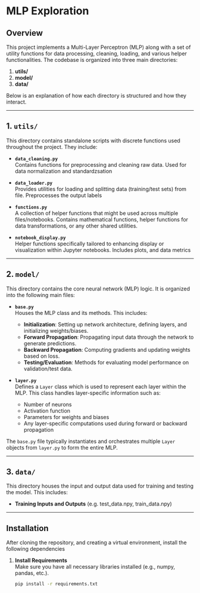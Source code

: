 # MLP Exploration

## Overview
This project implements a Multi-Layer Perceptron (MLP) along with a set of utility functions for data processing, cleaning, loading, and various helper functionalities. The codebase is organized into three main directories:
1. **utils/**
2. **model/**
3. **data/**

Below is an explanation of how each directory is structured and how they interact.

---

## 1. `utils/`
This directory contains standalone scripts with discrete functions used throughout the project. They include:

- **`data_cleaning.py`**  
  Contains functions for preprocessing and cleaning raw data. Used for data normalization and standardzsation

- **`data_loader.py`**  
  Provides utilities for loading and splitting data (training/test sets) from file. Preprocesses the output labels

- **`functions.py`**  
  A collection of helper functions that might be used across multiple files/notebooks. Contains mathematical functions, helper functions for data transformations, or any other shared utilities.

- **`notebook_display.py`**  
  Helper functions specifically tailored to enhancing display or visualization within Jupyter notebooks. Includes plots, and data metrics

---

## 2. `model/`
This directory contains the core neural network (MLP) logic. It is organized into the following main files:

- **`base.py`**  
  Houses the MLP class and its methods. This includes:
  - **Initialization**: Setting up network architecture, defining layers, and initializing weights/biases.  
  - **Forward Propagation**: Propagating input data through the network to generate predictions.  
  - **Backward Propagation**: Computing gradients and updating weights based on loss.  
  - **Testing/Evaluation**: Methods for evaluating model performance on validation/test data.

- **`layer.py`**  
  Defines a `Layer` class which is used to represent each layer within the MLP. This class handles layer-specific information such as:
  - Number of neurons
  - Activation function
  - Parameters for weights and biases
  - Any layer-specific computations used during forward or backward propagation

The `base.py` file typically instantiates and orchestrates multiple `Layer` objects from `layer.py` to form the entire MLP.

---

## 3. `data/`
This directory houses the input and output data used for training and testing the model. This includes:
- **Training Inputs and Outputs** (e.g. test_data.npy, train_data.npy)

---

## Installation
After cloning the repository, and creating a virtual environment, install the following dependencies

1. **Install Requirements**  
   Make sure you have all necessary libraries installed (e.g., numpy, pandas, etc.).  
   ```bash
   pip install -r requirements.txt
